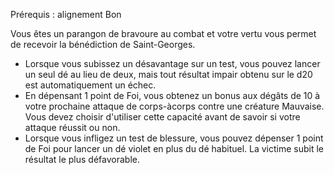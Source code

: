 ﻿---
id: combat_feats_fr.md#chevalier-de-saint-georges
name: Chevalier de Saint-Georges
---

Prérequis : alignement Bon

Vous êtes un parangon de bravoure au combat et votre vertu vous permet de recevoir la bénédiction de Saint-Georges.

* Lorsque vous subissez un désavantage sur un test, vous pouvez lancer un seul dé au lieu de deux, mais tout résultat impair obtenu sur le d20 est automatiquement un échec.
* En dépensant 1 point de Foi, vous obtenez un bonus aux dégâts de 10 à votre prochaine attaque de corps-àcorps contre une créature Mauvaise. Vous devez choisir d'utiliser cette capacité avant de savoir si votre attaque réussit ou non.
* Lorsque vous infligez un test de blessure, vous pouvez dépenser 1 point de Foi pour lancer un dé violet en plus du dé habituel. La victime subit le résultat le plus défavorable.

